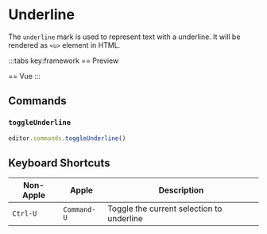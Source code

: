 # Underline

The `underline` mark is used to represent text with a underline. It will be rendered as `<u>` element in HTML.

<script setup>
import { ExamplePlaygroundLazy } from '../../components/example-playground-lazy'
import App from '../../components/vue-underline/app.vue'
</script>

:::tabs key:framework
== Preview

<ClientOnly><div class="p-2"><App/></div></ClientOnly>
== Vue
<ExamplePlaygroundLazy example="vue-underline" />
:::

## Commands

### `toggleUnderline`

```ts
editor.commands.toggleUnderline()
```

## Keyboard Shortcuts

| Non-Apple | Apple       | Description                               |
| --------- | ----------- | ----------------------------------------- |
| `Ctrl-U`  | `Command-U` | Toggle the current selection to underline |
